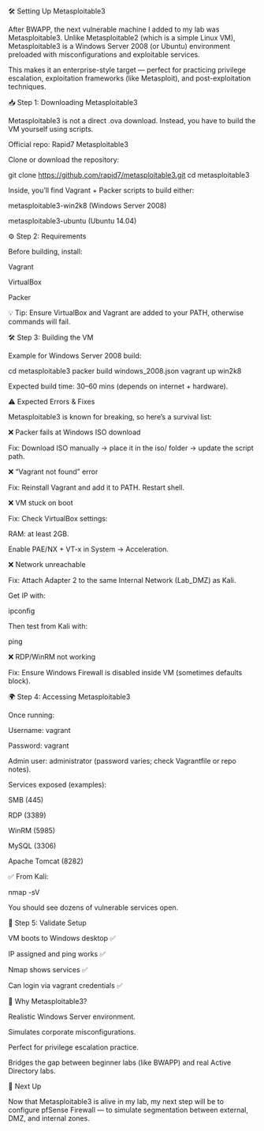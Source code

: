 🛠️ Setting Up Metasploitable3

After BWAPP, the next vulnerable machine I added to my lab was Metasploitable3.
Unlike Metasploitable2 (which is a simple Linux VM), Metasploitable3 is a Windows Server 2008 (or Ubuntu) environment preloaded with misconfigurations and exploitable services.

This makes it an enterprise-style target — perfect for practicing privilege escalation, exploitation frameworks (like Metasploit), and post-exploitation techniques.

📥 Step 1: Downloading Metasploitable3

Metasploitable3 is not a direct .ova download. Instead, you have to build the VM yourself using scripts.

Official repo: Rapid7 Metasploitable3

Clone or download the repository:

git clone https://github.com/rapid7/metasploitable3.git
cd metasploitable3


Inside, you’ll find Vagrant + Packer scripts to build either:

metasploitable3-win2k8 (Windows Server 2008)

metasploitable3-ubuntu (Ubuntu 14.04)

⚙️ Step 2: Requirements

Before building, install:

Vagrant

VirtualBox

Packer

💡 Tip: Ensure VirtualBox and Vagrant are added to your PATH, otherwise commands will fail.

🛠️ Step 3: Building the VM

Example for Windows Server 2008 build:

cd metasploitable3
packer build windows_2008.json
vagrant up win2k8


Expected build time: 30–60 mins (depends on internet + hardware).

⚠️ Expected Errors & Fixes

Metasploitable3 is known for breaking, so here’s a survival list:

❌ Packer fails at Windows ISO download

Fix: Download ISO manually → place it in the iso/ folder → update the script path.

❌ “Vagrant not found” error

Fix: Reinstall Vagrant and add it to PATH. Restart shell.

❌ VM stuck on boot

Fix: Check VirtualBox settings:

RAM: at least 2GB.

Enable PAE/NX + VT-x in System → Acceleration.

❌ Network unreachable

Fix: Attach Adapter 2 to the same Internal Network (Lab_DMZ) as Kali.

Get IP with:

ipconfig


Then test from Kali with:

ping <Metasploitable3-IP>


❌ RDP/WinRM not working

Fix: Ensure Windows Firewall is disabled inside VM (sometimes defaults block).

🌍 Step 4: Accessing Metasploitable3

Once running:

Username: vagrant

Password: vagrant

Admin user: administrator (password varies; check Vagrantfile or repo notes).

Services exposed (examples):

SMB (445)

RDP (3389)

WinRM (5985)

MySQL (3306)

Apache Tomcat (8282)

✅ From Kali:

nmap -sV <Metasploitable3-IP>


You should see dozens of vulnerable services open.

🧪 Step 5: Validate Setup

VM boots to Windows desktop ✅

IP assigned and ping works ✅

Nmap shows services ✅

Can login via vagrant credentials ✅

🎯 Why Metasploitable3?

Realistic Windows Server environment.

Simulates corporate misconfigurations.

Perfect for privilege escalation practice.

Bridges the gap between beginner labs (like BWAPP) and real Active Directory labs.

🔮 Next Up

Now that Metasploitable3 is alive in my lab, my next step will be to configure pfSense Firewall — to simulate segmentation between external, DMZ, and internal zones.
